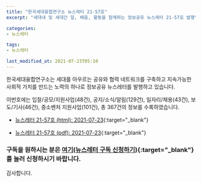 ```yaml
---
title: "한국세대융합연구소 뉴스레터 21-57호"
excerpt: "세대내 및 세대간 일, 배움, 활동을 함께하는 정보공유 뉴스레터 21-57호 발행" 

categories:
- 뉴스레터

tags:
- 뉴스레터

last_modified_at: 2021-07-23T05:10
---
```


한국세대융합연구소는 세대를 아우르는 공유와 협력 네트워크를 구축하고 지속가능한 사회적 가치를 만드는 노력의 하나로 정보공유 뉴스레터를 발행하고 있습니다.

이번호에는 입찰/공모/지원사업(48건), 공지/소식/알림(129건), 일자리/채용(43건), 보도/기사(46건), 중소벤처 지원사업(101건), 총 367건의 정보를 수록하였습니다.

* [뉴스레터 21-57호 (html): 2021-07-23](https://gcrcenter.github.io/assets/htmls/gcrc_news_letter_20210723.html){:target="_blank"}

* [뉴스레터 21-57호 (pdf): 2021-07-23](https://gcrcenter.github.io/assets/pdfs/news_letter_20210723.pdf){:target="_blank"}


### 구독을 원하시는 분은 [여기(뉴스레터 구독 신청하기)](https://forms.gle/MJ5gVHCdunBXXWVB7){:target="_blank"} 를 눌러 신청하시기 바랍니다.


감사합니다.